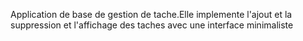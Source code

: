 Application de base de gestion de tache.Elle implemente l'ajout et la suppression et l'affichage des taches
avec une interface minimaliste
